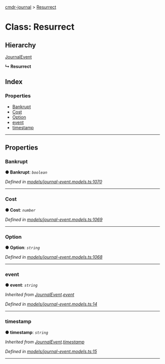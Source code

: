 [cmdr-journal](../README.md) > [Resurrect](../classes/resurrect.md)



# Class: Resurrect

## Hierarchy


 [JournalEvent](journalevent.md)

**↳ Resurrect**







## Index

### Properties

* [Bankrupt](resurrect.md#bankrupt)
* [Cost](resurrect.md#cost)
* [Option](resurrect.md#option)
* [event](resurrect.md#event)
* [timestamp](resurrect.md#timestamp)



---
## Properties
<a id="bankrupt"></a>

###  Bankrupt

**●  Bankrupt**:  *`boolean`* 

*Defined in [models/journal-event.models.ts:1070](https://github.com/chrisbruford/cmdr-journal/blob/5b08b7d/src/models/journal-event.models.ts#L1070)*





___

<a id="cost"></a>

###  Cost

**●  Cost**:  *`number`* 

*Defined in [models/journal-event.models.ts:1069](https://github.com/chrisbruford/cmdr-journal/blob/5b08b7d/src/models/journal-event.models.ts#L1069)*





___

<a id="option"></a>

###  Option

**●  Option**:  *`string`* 

*Defined in [models/journal-event.models.ts:1068](https://github.com/chrisbruford/cmdr-journal/blob/5b08b7d/src/models/journal-event.models.ts#L1068)*





___

<a id="event"></a>

###  event

**●  event**:  *`string`* 

*Inherited from [JournalEvent](journalevent.md).[event](journalevent.md#event)*

*Defined in [models/journal-event.models.ts:14](https://github.com/chrisbruford/cmdr-journal/blob/5b08b7d/src/models/journal-event.models.ts#L14)*





___

<a id="timestamp"></a>

###  timestamp

**●  timestamp**:  *`string`* 

*Inherited from [JournalEvent](journalevent.md).[timestamp](journalevent.md#timestamp)*

*Defined in [models/journal-event.models.ts:15](https://github.com/chrisbruford/cmdr-journal/blob/5b08b7d/src/models/journal-event.models.ts#L15)*





___


